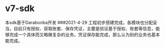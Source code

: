 # v7-sdk
本sdk基于Darabonba开发
###2021-4-29 
工程初步搭建完成，各模块也分配妥当，目前只有授权、获取账套、保存凭证，主要是验证基于授权、账套等信息，能够完成一个具体而又略微复杂的业务。凭证保存能完成，那么认为别的业务也基本能完成。
